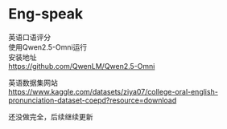 # Eng-speak
英语口语评分  
使用Qwen2.5-Omni运行  
安装地址  
https://github.com/QwenLM/Qwen2.5-Omni  






英语数据集网站  
https://www.kaggle.com/datasets/ziya07/college-oral-english-pronunciation-dataset-coepd?resource=download  

还没做完全，后续继续更新

